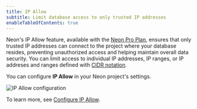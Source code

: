 ```yaml
---
title: IP Allow
subtitle: Limit database access to only trusted IP addresses
enableTableOfContents: true
---
```


Neon's IP Allow feature, available with the [Neon Pro Plan](/docs/introduction/pro-plan), ensures that only trusted IP addresses can connect to the project where your database resides, preventing unauthorized access and helping maintain overall data security. You can limit access to individual IP addresses, IP ranges, or IP addreses and ranges defined with [CIDR notation](/docs/reference/glossary#cidr-notation). 

You can configure **IP Allow** in your Neon project's settings.

![IP Allow configuration](/docs/manage/ip_allow.png)

To learn more, see [Configure IP Allow](/docs/manage/projects#configure-ip-allow).
